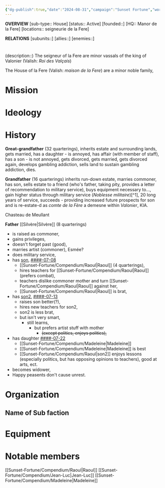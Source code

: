 ```yaml
---
{"dg-publish":true,"date":"2024-08-31","campaign":"Sunset Fortune","world":"Tor","game_date":null,"type":"faction","first mentioned":null,"met":null,"rel":null,"tags":["sf","faction"],"icon":"FasUsers","permalink":"/sunset-fortune/compendium/la-fere/","dgPassFrontmatter":true,"created":"2024-08-31T22:29:55.377+09:30","updated":"2025-07-22T13:39:25.913+09:30"}
---
```


**OVERVIEW**
[sub-type:: House]
[status:: Active]
[founded::]
[HQ:: Manor de la Fere]
[locations:: seigneurie de la Fere]

**RELATIONS**
[subunits::]
[allies::]
[enemies::]

# 
(description::)
The seigneur of la Fere are minor vassals of the king of Valonier (Valish: *Roi des Valçais*)

The House of la Fere (Valish: *maison de la Fere*) are a minor noble family,

	


# Mission


# Ideology



# History



**Great-grandfather** (32 quarterings), inherits estate and surrounding lands, gets married, has a daughter - is annoyed, has affair (with member of staff), has a son - is not annoyed, gets divorced, gets married, gets divorced again, develops gambling addiction,  sells land to sustain gambling addiction, dies.

**Grandfather** (16 quarterings) inherits run-down estate, marries commoner, has son, sells estate to a friend (who's father, taking pity, provides a letter of recommendation to military service), buys equipment necessary to..., gain higher status through military service (*Noblesse militaire*)[^1], 20 long years of service, succeeds - providing increased future prospects for son and is re-estate-d as *comte de la Fère* a demesne within *Valonier*, KIA.

Chasteau de Meullant

**Father** [[Silvère\|Silvère]] (8 quarterings) 
- is raised as commoner, 
- gains privileges, 
- doesn't forget past (good), 
- marries artist (commoner),  Esmée?
- does military service, 
- has [son](Raoul), [####-07-08](https://en.wikipedia.org/wiki/List_of_name_days_in_France)
	- [[Sunset-Fortune/Compendium/Raoul\|Raoul]] (4 quarterings), 
	- hires teachers for [[Sunset-Fortune/Compendium/Raoul\|Raoul]] (prefers combat), 
	- teachers dislike commoner mother and turn [[Sunset-Fortune/Compendium/Raoul\|Raoul]] against her, 
	- [[Sunset-Fortune/Compendium/Raoul\|Raoul]] is brat, 
- has [son2](Jean-luc), [####-07-13](https://en.wikipedia.org/wiki/List_of_name_days_in_France) 
	- raises son better(?), 
	- hires new teachers for son2, 
	- son2 is less brat,
	- but isn't very smart, 
		- still learns, 
			- but prefers artist stuff with mother 
				- ~~(except politics, enjoys politics),~~ 
- has daughter [####-07-22](https://en.wikipedia.org/wiki/List_of_name_days_in_France)
	- [[Sunset-Fortune/Compendium/Madeleine\|Madeleine]]
	- [[Sunset-Fortune/Compendium/Madeleine\|Madeleine]] is best
	- [[Sunset-Fortune/Compendium/Raoul\|son2]] enjoys lessons (especially politics, but has opposing opinions to teachers), good at arts, ect.  
- becomes widower, 
- Happy peasents don't cause unrest.

# Organization



## Name of Sub faction 



# Equipment



# Notable members
[[Sunset-Fortune/Compendium/Raoul\|Raoul]]
[[Sunset-Fortune/Compendium/Jean-Luc\|Jean-Luc]]
[[Sunset-Fortune/Compendium/Madeleine\|Madeleine]]
